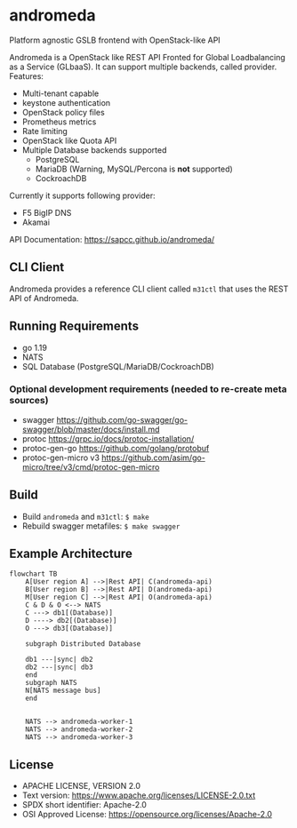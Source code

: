 # andromeda
Platform agnostic GSLB frontend with OpenStack-like API

Andromeda is a OpenStack like REST API Fronted for Global Loadbalancing as a Service (GLbaaS). It can support multiple backends, called provider.
Features:
* Multi-tenant capable
* keystone authentication
* OpenStack policy files
* Prometheus metrics
* Rate limiting
* OpenStack like Quota API
* Multiple Database backends supported
  * PostgreSQL
  * MariaDB (Warning, MySQL/Percona is **not** supported)
  * CockroachDB

Currently it supports following provider:
* F5 BigIP DNS
* Akamai

API Documentation: https://sapcc.github.io/andromeda/

## CLI Client
Andromeda provides a reference CLI client called `m31ctl` that uses the REST API of Andromeda.

## Running Requirements
* go 1.19
* NATS
* SQL Database (PostgreSQL/MariaDB/CockroachDB)

### Optional development requirements (needed to re-create meta sources)
* swagger https://github.com/go-swagger/go-swagger/blob/master/docs/install.md
* protoc https://grpc.io/docs/protoc-installation/
* protoc-gen-go https://github.com/golang/protobuf
* protoc-gen-micro v3 https://github.com/asim/go-micro/tree/v3/cmd/protoc-gen-micro

## Build
* Build `andromeda` and `m31ctl`: `$ make`
* Rebuild swagger metafiles: `$ make swagger`

## Example Architecture

```mermaid
flowchart TB
    A[User region A] -->|Rest API| C(andromeda-api)
    B[User region B] -->|Rest API| D(andromeda-api)
    M[User region C] -->|Rest API| O(andromeda-api)
    C & D & O <--> NATS
    C ---> db1[(Database)]
    D ----> db2[(Database)]
    O ---> db3[(Database)]
    
    subgraph Distributed Database
    
    db1 ---|sync| db2
    db2 ---|sync| db3
    end
    subgraph NATS
    N[NATS message bus]
    end

    
    NATS --> andromeda-worker-1
    NATS --> andromeda-worker-2
    NATS --> andromeda-worker-3
```


## License
* APACHE LICENSE, VERSION 2.0
* Text version: https://www.apache.org/licenses/LICENSE-2.0.txt
* SPDX short identifier: Apache-2.0
* OSI Approved License: https://opensource.org/licenses/Apache-2.0
